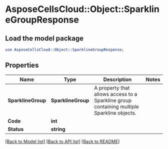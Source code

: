 # AsposeCellsCloud::Object::SparklineGroupResponse 

## Load the model package
```perl
use AsposeCellsCloud::Object::SparklineGroupResponse;
```

## Properties
Name | Type | Description | Notes
------------ | ------------- | ------------- | -------------
**SparklineGroup** | **SparklineGroup** | A property that allows access to a Sparkline group containing multiple Sparkline objects. |
**Code** | **int** |  |
**Status** | **string** |  |  

[[Back to Model list]](../README.md#documentation-for-models) [[Back to API list]](../README.md#documentation-for-api-endpoints) [[Back to README]](../README.md)

